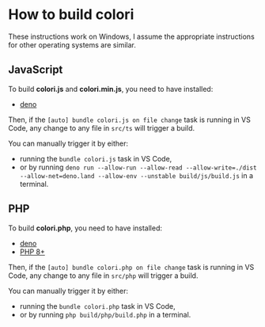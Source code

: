 # How to build colori

These instructions work on Windows, I assume the appropriate instructions for other operating systems are similar.

## JavaScript

To build **colori.js** and **colori.min.js**, you need to have installed:
- [deno](https://deno.land/#installation)

Then, if the `[auto] bundle colori.js on file change` task is running in VS Code, any change to any file in `src/ts` will trigger a build.

You can manually trigger it by either:
- running the `bundle colori.js` task in VS Code,
- or by running `deno run --allow-run --allow-read --allow-write=./dist --allow-net=deno.land --allow-env --unstable build/js/build.js` in a terminal.

## PHP

To build **colori.php**, you need to have installed:
- [deno](https://deno.land/#installation)
- [PHP 8+](https://www.php.net/downloads)

Then, if the `[auto] bundle colori.php on file change` task is running in VS Code, any change to any file in `src/php` will trigger a build.

You can manually trigger it by either:
- running the `bundle colori.php` task in VS Code,
- or by running `php build/php/build.php` in a terminal.